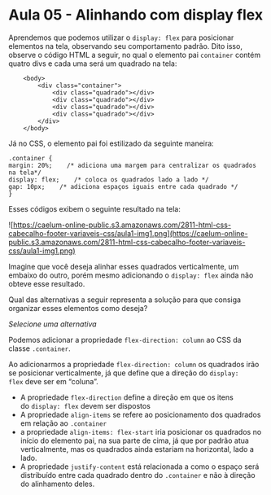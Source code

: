 # Aula 05 - Alinhando com display flex

Aprendemos que podemos utilizar o `display: flex` para posicionar elementos na tela, observando seu comportamento padrão. Dito isso, observe o código HTML a seguir, no qual o elemento pai `container` contém quatro divs e cada uma será um quadrado na tela:

```
    <body>
        <div class="container">
            <div class="quadrado"></div>
            <div class="quadrado"></div>
            <div class="quadrado"></div>
            <div class="quadrado"></div>
        </div>
    </body>
```

Já no CSS, o elemento pai foi estilizado da seguinte maneira:

```
.container {
margin: 20%;    /* adiciona uma margem para centralizar os quadrados na tela*/
display: flex;    /* coloca os quadrados lado a lado */
gap: 10px;    /* adiciona espaços iguais entre cada quadrado */
}
```

Esses códigos exibem o seguinte resultado na tela:

![https://caelum-online-public.s3.amazonaws.com/2811-html-css-cabecalho-footer-variaveis-css/aula1-img1.png](https://caelum-online-public.s3.amazonaws.com/2811-html-css-cabecalho-footer-variaveis-css/aula1-img1.png)

Imagine que você deseja alinhar esses quadrados verticalmente, um embaixo do outro, porém mesmo adicionando o `display: flex` ainda não obteve esse resultado.

Qual das alternativas a seguir representa a solução para que consiga organizar esses elementos como deseja?

*Selecione uma alternativa*

Podemos adicionar a propriedade `flex-direction: column` ao CSS da classe `.container`.

Ao adicionarmos a propriedade `flex-direction: column` os quadrados irão se posicionar verticalmente, já que define que a direção do `display: flex` deve ser em “coluna”.

- A propriedade `flex-direction` define a direção em que os itens do `display: flex` devem ser dispostos
- A propriedade `align-items` se refere ao posicionamento dos quadrados em relação ao `.container`
- a propriedade `align-items: flex-start` iria posicionar os quadrados no início do elemento pai, na sua parte de cima, já que por padrão atua verticalmente, mas os quadrados ainda estariam na horizontal, lado a lado.
- A propriedade `justify-content` está relacionada a como o espaço será distribuído entre cada quadrado dentro do `.container` e não à direção do alinhamento deles.